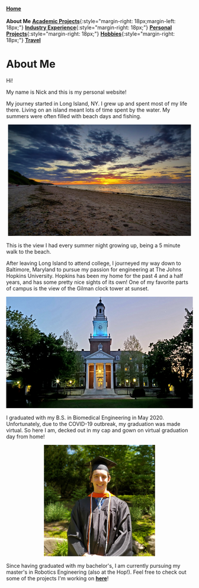 [**Home**](../index.md)<br/><br/>
**About Me**
[**Academic Projects**](../academicProjects/index.md){:style="margin-right: 18px;margin-left: 18px;"}
[**Industry Experience**](../industryExperience/index.md){:style="margin-right: 18px;"}
[**Personal Projects**](../personalProjects/index.md){:style="margin-right: 18px;"}
[**Hobbies**](../hobbies/index.md){:style="margin-right: 18px;"}
[**Travel**](../travel/index.md)

# About Me

Hi!

My name is Nick and this is my personal website!

My journey started in Long Island, NY. I grew up and spent most of my life there. Living on an island meant lots of time spent by the water. My summers were often filled with beach days and fishing.

<p align="center">
<img width="494" height="300" src="../pics/Sunset.jpg">
</p>

This is the view I had every summer night growing up, being a 5 minute walk to the beach.

After leaving Long Island to attend college, I journeyed my way down to Baltimore, Maryland to pursue my passion for engineering at The Johns Hopkins University. Hopkins has been my home for the past 4 and a half years, and has some pretty nice sights of its own! One of my favorite parts of campus is the view of the Gilman clock tower at sunset.

<p align="center">
<img width="555" height="300" src="../pics/Gilman.jpg">
</p>

I graduated with my B.S. in Biomedical Engineering in May 2020. Unfortunately, due to the COVID-19 outbreak, my graduation was made virtual. So here I am, decked out in my cap and gown on virtual graduation day from home!

<p align="center">
<img width="300" height="300" src="../pics/Graduation.jpg">
</p>

Since having graduated with my bachelor's, I am currently pursuing my master's in Robotics Engineering (also at the Hop!). Feel free to check out some of the projects I'm working on [**here**](../academicProjects/index.md)!




